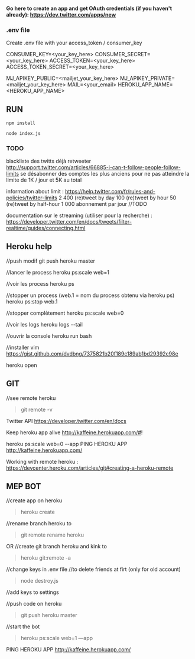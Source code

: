 #### Go here to create an app and get OAuth credentials (if you haven't already): https://dev.twitter.com/apps/new

### .env file
Create .env file with your access_token / consumer_key

CONSUMER_KEY=<your_key_here>
CONSUMER_SECRET=<your_key_here>
ACCESS_TOKEN=<your_key_here>
ACCESS_TOKEN_SECRET=<your_key_here>

MJ_APIKEY_PUBLIC=<mailjet_your_key_here>
MJ_APIKEY_PRIVATE=<mailjet_your_key_here>
MAIL=<your_email>
HEROKU_APP_NAME=<HEROKU_APP_NAME>

## RUN

`npm install`

`node index.js`


### TODO
blackliste des twitts déjà retweeter
http://support.twitter.com/articles/66885-i-can-t-follow-people-follow-limits
se désabonner des comptes les plus anciens pour ne pas atteindre la limite de 1K / jour et 5K au total

information about limit : https://help.twitter.com/fr/rules-and-policies/twitter-limits
 2 400 (re)tweet by day
 100 (re)tweet by hour
 50 (re)tweet by half-hour
 1 000 abonnement par jour //TODO

documentation sur le streaming (utiliser pour la recherche) : https://developer.twitter.com/en/docs/tweets/filter-realtime/guides/connecting.html


## Heroku help

//push modif
git push heroku master

//lancer le process
heroku ps:scale web=1

//voir les process
heroku ps

//stopper un process (web.1 = nom du process obtenu via heroku ps)
heroku ps:stop web.1

//stopper complètement
heroku ps:scale web=0

//voir les logs
heroku logs --tail

//ouvrir la console
heroku run bash

//installer vim
https://gist.github.com/dvdbng/7375821b20f189c189ab1bd29392c98e

heroku open

## GIT
//see remote heroku
> git remote -v

Twitter API https://developer.twitter.com/en/docs

Keep heroku app alive http://kaffeine.herokuapp.com/#!

heroku ps:scale web=0 --app <appname>
PING HEROKU APP  http://kaffeine.herokuapp.com/

Working with remote heroku : https://devcenter.heroku.com/articles/git#creating-a-heroku-remote

## MEP BOT
//create app <herokuappname> on heroku
> heroku create <herokuappname>

//rename branch heroku to <herokuappname>
> git remote rename heroku <herokuappname>

OR
//create git branch heroku<twitter name> and kink to <herokuappname>
> heroku<twitter name> git:remote -a <herokuappname>

//change keys in .env file
//to delete friends at firt (only for old account)
> node destroy.js

//add keys to <herokyappname> settings

//push code on heroku
> git push heroku<twitter name> master

//start the bot
> heroku ps:scale web=1 —app <herokuappname>

PING HEROKU APP  http://kaffeine.herokuapp.com/
